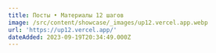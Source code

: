 ```yaml
---
title: Посты • Материалы 12 шагов
image: /src/content/showcase/_images/up12.vercel.app.webp
url: 'https://up12.vercel.app/'
dateAdded: 2023-09-19T20:34:49.000Z
---
```


